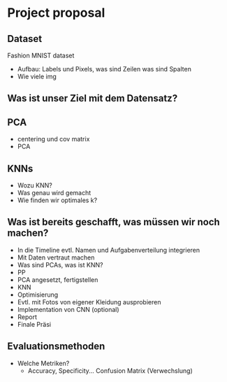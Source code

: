 # Project proposal 
## Dataset
Fashion MNIST dataset
- Aufbau: Labels und Pixels, was sind Zeilen was sind Spalten
- Wie viele img

## Was ist unser Ziel mit dem Datensatz? 

## PCA
- centering und cov matrix
- PCA

## KNNs
- Wozu KNN?
- Was genau wird gemacht
- Wie finden wir optimales k?

## Was ist bereits geschafft, was müssen wir noch machen?
- In die Timeline evtl. Namen und Aufgabenverteilung integrieren
- Mit Daten vertraut machen
- Was sind PCAs, was ist KNN? 
- PP
- PCA angesetzt, fertigstellen
- KNN
- Optimisierung 
- Evtl. mit Fotos von eigener Kleidung ausprobieren
- Implementation von CNN (optional)
- Report
- Finale Präsi

## Evaluationsmethoden
- Welche Metriken? 
    - Accuracy, Specificity... Confusion Matrix (Verwechslung)
